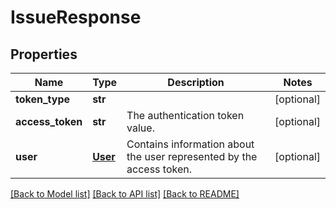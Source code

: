 # IssueResponse

## Properties
Name | Type | Description | Notes
------------ | ------------- | ------------- | -------------
**token_type** | **str** |  | [optional] 
**access_token** | **str** | The authentication token value. | [optional] 
**user** | [**User**](User.md) | Contains information about the user represented by the access token. | [optional] 

[[Back to Model list]](../README.md#documentation-for-models) [[Back to API list]](../README.md#documentation-for-api-endpoints) [[Back to README]](../README.md)


